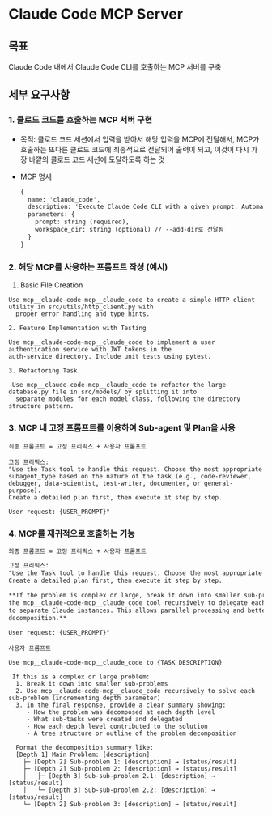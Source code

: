 # Claude Code MCP Server

## 목표

Claude Code 내에서 Claude Code CLI를 호출하는 MCP 서버를 구축

## 세부 요구사항

### 1. 클로드 코드를 호출하는 MCP 서버 구현

- 목적: 클로드 코드 세션에서 입력을 받아서 해당 입력을 MCP에 전달해서, MCP가 호출하는 또다른 클로드 코드에 최종적으로 전달되어 출력이 되고, 이것이 다시 가장 바깥의 클로드 코드 세션에 도달하도록 하는 것

- MCP 명세

  ```markdown
  {
    name: 'claude_code',
    description: 'Execute Claude Code CLI with a given prompt. Automatically uses sub-agent and creates a plan.',
    parameters: {
      prompt: string (required),
      workspace_dir: string (optional) // --add-dir로 전달됨
    }
  }
  ```

### 2. 해당 MCP를 사용하는 프롬프트 작성 (예시)

  1. Basic File Creation

```
Use mcp__claude-code-mcp__claude_code to create a simple HTTP client utility in src/utils/http_client.py with
  proper error handling and type hints.
```

    2. Feature Implementation with Testing

  ```
Use mcp__claude-code-mcp__claude_code to implement a user authentication service with JWT tokens in the
  auth-service directory. Include unit tests using pytest.
  ```

    3. Refactoring Task

```
 Use mcp__claude-code-mcp__claude_code to refactor the large database.py file in src/models/ by splitting it into
  separate modules for each model class, following the directory structure pattern.
```

### 3. MCP 내 고정 프롬프트를 이용하여 Sub-agent 및 Plan을 사용

```
최종 프롬프트 = 고정 프리픽스 + 사용자 프롬프트

고정 프리픽스:
"Use the Task tool to handle this request. Choose the most appropriate subagent_type based on the nature of the task (e.g., code-reviewer, debugger, data-scientist, test-writer, documenter, or general-purpose).
Create a detailed plan first, then execute it step by step.

User request: {USER_PROMPT}"
```

### 4. MCP를 재귀적으로 호출하는 기능

```markdown
최종 프롬프트 = 고정 프리픽스 + 사용자 프롬프트

고정 프리픽스:
"Use the Task tool to handle this request. Choose the most appropriate subagent_type based on the nature of the task (e.g., code-reviewer, debugger, data-scientist, test-writer, documenter, or general-purpose).
Create a detailed plan first, then execute it step by step.

**If the problem is complex or large, break it down into smaller sub-problems and use
the mcp__claude-code-mcp__claude_code tool recursively to delegate each sub-problem
to separate Claude instances. This allows parallel processing and better problem
decomposition.**

User request: {USER_PROMPT}"
```

```
사용자 프롬프트

Use mcp__claude-code-mcp__claude_code to {TASK DESCRIPTION}

 If this is a complex or large problem:
  1. Break it down into smaller sub-problems
  2. Use mcp__claude-code-mcp__claude_code recursively to solve each sub-problem (incrementing depth parameter)
  3. In the final response, provide a clear summary showing:
     - How the problem was decomposed at each depth level
     - What sub-tasks were created and delegated
     - How each depth level contributed to the solution
     - A tree structure or outline of the problem decomposition

  Format the decomposition summary like:
  [Depth 1] Main Problem: [description]
    ├─ [Depth 2] Sub-problem 1: [description] → [status/result]
    ├─ [Depth 2] Sub-problem 2: [description] → [status/result]
    │   ├─ [Depth 3] Sub-sub-problem 2.1: [description] → [status/result]
    │   └─ [Depth 3] Sub-sub-problem 2.2: [description] → [status/result]
    └─ [Depth 2] Sub-problem 3: [description] → [status/result]
```



